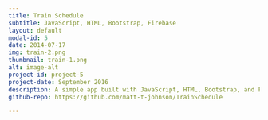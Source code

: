 ```yaml
---
title: Train Schedule
subtitle: JavaScript, HTML, Bootstrap, Firebase
layout: default
modal-id: 5
date: 2014-07-17
img: train-2.png
thumbnail: train-1.png
alt: image-alt
project-id: project-5
project-date: September 2016
description: A simple app built with JavaScript, HTML, Bootstrap, and Firebase that simulates a train schedule. Users can add new trains to the schedule by saving them to the Firebase database.<br><br>Test out the <a href="https://damp-castle-36501.herokuapp.com/" target="_blank">Live Site</a>.<p>View on <a href="https://github.com/matt-t-johnson/TrainSchedule" target="_blank">Github</a>.</p>
github-repo: https://github.com/matt-t-johnson/TrainSchedule

---
```

